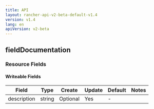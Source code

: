 ```yaml
---
title: API
layout: rancher-api-v2-beta-default-v1.4
version: v1.4
lang: en
apiVersion: v2-beta
---
```


## fieldDocumentation



### Resource Fields

#### Writeable Fields

Field | Type | Create | Update | Default | Notes
---|---|---|---|---|---
description | string | Optional | Yes | - | 



<br>
